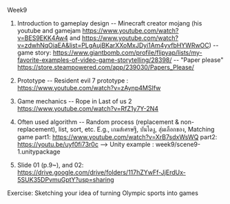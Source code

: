 Week9

1) Introduction to gameplay design
-- Minecraft creator mojang (his youtube and gamejam https://www.youtube.com/watch?v=BES9EKK4Aw4 and https://www.youtube.com/watch?v=zdwhNqOiaEA&list=PLgAujBKarXXoMxJDyi1Am4yvfbHYWRwOC)
-- game story: https://www.giantbomb.com/profile/flipyap/lists/my-favorite-examples-of-video-game-storytelling/28398/ -- "Paper please" https://store.steampowered.com/app/239030/Papers_Please/

2) Prototype
-- Resident evil 7 prototype : https://www.youtube.com/watch?v=zAynp4MSIfw

3) Game mechanics
-- Rope in Last of us 2 https://www.youtube.com/watch?v=RfZ1y7Y-2N4

3) Often used algorithm
-- Random process (replacement & non-replacement), list, sort, etc. E.g., เกมส์เศรษฐี, บันไดงู, สุ่มเลือกของ, Matching game part1: https://www.youtube.com/watch?v=XrB7sdxWsWQ part2: https://youtu.be/uyf0fi73r0c
--> Unity example : week9/scene9-1.unitypackage

4) Slide 01 (p.9~), and 02: https://drive.google.com/drive/folders/117hZYwFf-JjErdUx-5SUK35DPvmuGptY?usp=sharing

Exercise: Sketching your idea of turning Olympic sports into games
